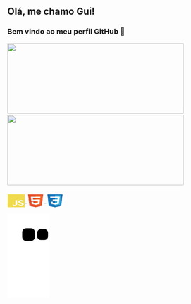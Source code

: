 ## Olá, me chamo Gui! 
### Bem vindo ao meu perfil GitHub 👋

<div style = align: "center">
<a href="https://github.com/guifreiberger">
<img height="160em" width="400em" src="https://github-readme-stats.vercel.app/api/top-langs/?username=guifreiberger&layout=compact&langs_count=7&theme=dracula"/>
<img height="160em" width="400em" src="https://github-readme-stats.vercel.app/api?username=guifreiberger&show_icons=true&theme=dracula&include_all_commits=true&count_private=true"/>
</div>
 
<div style="display: inline_block"><br>
  <img align="center" alt="Gui-Js" height="30" width="40" src="https://raw.githubusercontent.com/devicons/devicon/master/icons/javascript/javascript-plain.svg">
  <img align="center" alt="Gui-HTML" height="30" width="40" src="https://raw.githubusercontent.com/devicons/devicon/master/icons/html5/html5-original.svg">
  <img align="center" alt="Gui-CSS" height="30" width="40" src="https://raw.githubusercontent.com/devicons/devicon/master/icons/css3/css3-original.svg">
</div>
  
 ![Snake animation](https://github.com/guifreiberger/guifreiberger/blob/output/github-contribution-grid-snake.svg)

